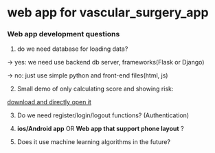 # web app for vascular_surgery_app

### Web app development questions

1. do we need database for loading data?

-> yes: we need use backend db server, frameworks(Flask or Django)

-> no: just use simple python and front-end files(html, js)

2. Small demo of only calculating score and showing risk:

[download and directly open it](https://github.com/YJZFlora/vascular_surgery_app/blob/master/index.html)

3. Do we need register/login/logout functions? (Authentication)

4. **ios/Android app** OR **Web app that support phone layout** ?

5. Does it use machine learning algorithms in the future?
